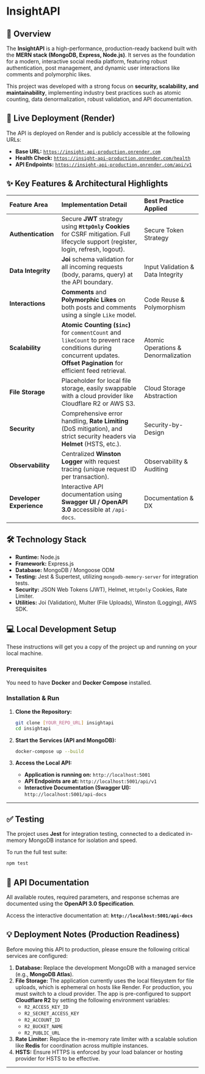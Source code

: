 # InsightAPI

## 🌟 Overview

The **InsightAPI** is a high-performance, production-ready backend built with the **MERN stack (MongoDB, Express, Node.js)**. It serves as the foundation for a modern, interactive social media platform, featuring robust authentication, post management, and dynamic user interactions like comments and polymorphic likes.

This project was developed with a strong focus on **security, scalability, and maintainability**, implementing industry best practices such as atomic counting, data denormalization, robust validation, and API documentation.

## 🚀 Live Deployment (Render)

The API is deployed on Render and is publicly accessible at the following URLs:

*   **Base URL:** [`https://insight-api-production.onrender.com`](https://insight-api-production.onrender.com)
*   **Health Check:** [`https://insight-api-production.onrender.com/health`](https://insight-api-production.onrender.com/health)
*   **API Endpoints:** [`https://insight-api-production.onrender.com/api/v1`](https://insight-api-production.onrender.com/api/v1)

## ✨ Key Features & Architectural Highlights

| Feature Area | Implementation Detail | Best Practice Applied |
| :--- | :--- | :--- |
| **Authentication** | Secure **JWT** strategy using **`HttpOnly` Cookies** for CSRF mitigation. Full lifecycle support (register, login, refresh, logout). | Secure Token Strategy |
| **Data Integrity** | **Joi** schema validation for all incoming requests (body, params, query) at the API boundary. | Input Validation & Data Integrity |
| **Interactions** | **Comments** and **Polymorphic Likes** on both posts and comments using a single `Like` model. | Code Reuse & Polymorphism |
| **Scalability** | **Atomic Counting (`$inc`)** for `commentCount` and `likeCount` to prevent race conditions during concurrent updates. **Offset Pagination** for efficient feed retrieval. | Atomic Operations & Denormalization |
| **File Storage** | Placeholder for local file storage, easily swappable with a cloud provider like Cloudflare R2 or AWS S3. | Cloud Storage Abstraction |
| **Security** | Comprehensive error handling, **Rate Limiting** (DoS mitigation), and strict security headers via **Helmet** (HSTS, etc.). | Security-by-Design |
| **Observability** | Centralized **Winston Logger** with request tracing (unique request ID per transaction). | Observability & Auditing |
| **Developer Experience**| Interactive API documentation using **Swagger UI / OpenAPI 3.0** accessible at `/api-docs`. | Documentation & DX |

## 🛠️ Technology Stack

  * **Runtime:** Node.js
  * **Framework:** Express.js
  * **Database:** MongoDB / Mongoose ODM
  * **Testing:** Jest & Supertest, utilizing `mongodb-memory-server` for integration tests.
  * **Security:** JSON Web Tokens (JWT), Helmet, `HttpOnly` Cookies, Rate Limiter.
  * **Utilities:** Joi (Validation), Multer (File Uploads), Winston (Logging), AWS SDK.

## 💻 Local Development Setup

These instructions will get you a copy of the project up and running on your local machine.

### Prerequisites

You need to have **Docker** and **Docker Compose** installed.

### Installation & Run

1.  **Clone the Repository:**

    ```bash
    git clone [YOUR_REPO_URL] insightapi
    cd insightapi
    ```

2.  **Start the Services (API and MongoDB):**

    ```bash
    docker-compose up --build
    ```

3.  **Access the Local API:**

      * **Application is running on:** `http://localhost:5001`
      * **API Endpoints are at:** `http://localhost:5001/api/v1`
      * **Interactive Documentation (Swagger UI):** `http://localhost:5001/api-docs`

-----

## ✅ Testing

The project uses **Jest** for integration testing, connected to a dedicated in-memory MongoDB instance for isolation and speed.

To run the full test suite:

```bash
npm test
```

## 📄 API Documentation

All available routes, required parameters, and response schemas are documented using the **OpenAPI 3.0 Specification**.

Access the interactive documentation at:
**`http://localhost:5001/api-docs`**

## 💡 Deployment Notes (Production Readiness)

Before moving this API to production, please ensure the following critical services are configured:

1.  **Database:** Replace the development MongoDB with a managed service (e.g., **MongoDB Atlas**).
2.  **File Storage:** The application currently uses the local filesystem for file uploads, which is ephemeral on hosts like Render. For production, you must switch to a cloud provider. The app is pre-configured to support **Cloudflare R2** by setting the following environment variables:
    *   `R2_ACCESS_KEY_ID`
    *   `R2_SECRET_ACCESS_KEY`
    *   `R2_ACCOUNT_ID`
    *   `R2_BUCKET_NAME`
    *   `R2_PUBLIC_URL`
3.  **Rate Limiter:** Replace the in-memory rate limiter with a scalable solution like **Redis** for coordination across multiple instances.
4.  **HSTS:** Ensure HTTPS is enforced by your load balancer or hosting provider for HSTS to be effective.

-----